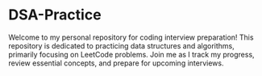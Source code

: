 # DSA-Practice
Welcome to my personal repository for coding interview preparation! This repository is dedicated to practicing data structures and algorithms, primarily focusing on LeetCode problems. Join me as I track my progress, review essential concepts, and prepare for upcoming interviews.
